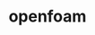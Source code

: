 ---
title: "openfoam"
layout: cache
categories: [package, v0.18.1]
meta: {"versions": ["2112"], "compilers": ["gcc@=7.3.1"], "oss": ["amzn2"], "platforms": ["linux"], "targets": ["aarch64", "graviton2", "x86_64_v3", "x86_64_v4"], "stacks": ["aws-isc", "aws-isc-aarch64", "root"], "num_specs": 4, "num_specs_by_stack": {"aws-isc-aarch64": 2, "root": 4, "aws-isc": 2}}
spec_details: [{"hash": "nbvv5owshvenvzi2bkgf3oujktgiuq55", "compiler": "gcc@=7.3.1", "versions": ["2112"], "os": "amzn2", "platform": "linux", "target": "aarch64", "variants": ["~float32", "~int64", "~kahip", "~knl", "~metis", "~mgridgen", "~paraview", "+scotch", "+source", "~spdp", "~vtk", "~zoltan"], "stacks": ["aws-isc-aarch64", "root"], "size": "-", "tarball": "https://binaries.spack.io/releases/v0.18.1/build_cache/linux-amzn2-aarch64/gcc-7.3.1/openfoam-2112/linux-amzn2-aarch64-gcc-7.3.1-openfoam-2112-nbvv5owshvenvzi2bkgf3oujktgiuq55.spack"}, {"hash": "voffenm66cbf7ojqq5ikqxbvbrdtdk2z", "compiler": "gcc@=7.3.1", "versions": ["2112"], "os": "amzn2", "platform": "linux", "target": "x86_64_v3", "variants": ["~float32", "~int64", "~kahip", "~knl", "~metis", "~mgridgen", "~paraview", "+scotch", "+source", "~spdp", "~vtk", "~zoltan"], "stacks": ["root", "aws-isc"], "size": "-", "tarball": "https://binaries.spack.io/releases/v0.18.1/build_cache/linux-amzn2-x86_64_v3/gcc-7.3.1/openfoam-2112/linux-amzn2-x86_64_v3-gcc-7.3.1-openfoam-2112-voffenm66cbf7ojqq5ikqxbvbrdtdk2z.spack"}, {"hash": "qxbuwq7zgtghhrd7gse62xywkuzlsozd", "compiler": "gcc@=7.3.1", "versions": ["2112"], "os": "amzn2", "platform": "linux", "target": "x86_64_v4", "variants": ["~float32", "~int64", "~kahip", "~knl", "~metis", "~mgridgen", "~paraview", "+scotch", "+source", "~spdp", "~vtk", "~zoltan"], "stacks": ["root", "aws-isc"], "size": "-", "tarball": "https://binaries.spack.io/releases/v0.18.1/build_cache/linux-amzn2-x86_64_v4/gcc-7.3.1/openfoam-2112/linux-amzn2-x86_64_v4-gcc-7.3.1-openfoam-2112-qxbuwq7zgtghhrd7gse62xywkuzlsozd.spack"}, {"hash": "cjmj7wes6pobv5kl7krdqffnynvff3j7", "compiler": "gcc@=7.3.1", "versions": ["2112"], "os": "amzn2", "platform": "linux", "target": "graviton2", "variants": ["~float32", "~int64", "~kahip", "~knl", "~metis", "~mgridgen", "~paraview", "+scotch", "+source", "~spdp", "~vtk", "~zoltan"], "stacks": ["aws-isc-aarch64", "root"], "size": "-", "tarball": "https://binaries.spack.io/releases/v0.18.1/build_cache/linux-amzn2-graviton2/gcc-7.3.1/openfoam-2112/linux-amzn2-graviton2-gcc-7.3.1-openfoam-2112-cjmj7wes6pobv5kl7krdqffnynvff3j7.spack"}]
---